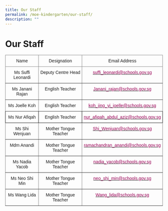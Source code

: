 ```yaml
---
title: Our Staff
permalink: /moe-kindergarten/our-staff/
description: ""
---
```

# **Our Staff**
<table style="border-collapse:collapse;border-spacing:0" class="tg"><thead><tr><th style="border-color:inherit;border-style:solid;border-width:1px;font-family:Arial, sans-serif;font-size:14px;font-weight:normal;overflow:hidden;padding:10px 5px;text-align:center;vertical-align:top;word-break:normal">Name</th><th style="border-color:inherit;border-style:solid;border-width:1px;font-family:Arial, sans-serif;font-size:14px;font-weight:normal;overflow:hidden;padding:10px 5px;text-align:center;vertical-align:top;word-break:normal">Designation</th><th style="border-color:inherit;border-style:solid;border-width:1px;font-family:Arial, sans-serif;font-size:14px;font-weight:normal;overflow:hidden;padding:10px 5px;text-align:center;vertical-align:top;word-break:normal">Email Address</th></tr></thead><tbody><tr><td style="border-color:inherit;border-style:solid;border-width:1px;font-family:Arial, sans-serif;font-size:14px;overflow:hidden;padding:10px 5px;text-align:center;vertical-align:top;word-break:normal">Ms Suffi Leonardi</td><td style="border-color:inherit;border-style:solid;border-width:1px;font-family:Arial, sans-serif;font-size:14px;overflow:hidden;padding:10px 5px;text-align:center;vertical-align:top;word-break:normal">Deputy Centre Head</td><td style="border-color:inherit;border-style:solid;border-width:1px;font-family:Arial, sans-serif;font-size:14px;overflow:hidden;padding:10px 5px;text-align:center;vertical-align:top;word-break:normal"><a href="mailto:&#x73;&#117;&#102;&#102;&#105;&#x5f;&#x6c;&#x65;&#111;&#110;&#x61;&#114;&#x64;&#x69;&#x40;&#x73;&#x63;&#104;&#111;&#111;&#x6c;&#115;&#x2e;&#103;&#x6f;&#118;&#46;&#x73;&#x67;"><span style="color:#905">suffi_leonardi@schools.gov.sg</span></a></td></tr><tr><td style="border-color:inherit;border-style:solid;border-width:1px;font-family:Arial, sans-serif;font-size:14px;overflow:hidden;padding:10px 5px;text-align:center;vertical-align:top;word-break:normal">Ms Janani Rajan</td><td style="border-color:inherit;border-style:solid;border-width:1px;font-family:Arial, sans-serif;font-size:14px;overflow:hidden;padding:10px 5px;text-align:center;vertical-align:top;word-break:normal">English Teacher</td><td style="border-color:inherit;border-style:solid;border-width:1px;font-family:Arial, sans-serif;font-size:14px;overflow:hidden;padding:10px 5px;text-align:center;vertical-align:top;word-break:normal"><a href="mailto:&#x4a;&#97;&#110;&#97;&#x6e;&#x69;&#x5f;&#x72;&#x61;&#106;&#97;&#x6e;&#64;&#x73;&#x63;&#x68;&#111;&#111;&#108;&#x73;&#46;&#103;&#111;&#x76;&#x2e;&#x73;&#x67;"><span style="color:#905">Janani_rajan@schools.gov.sg</span></a></td></tr><tr><td style="border-color:inherit;border-style:solid;border-width:1px;font-family:Arial, sans-serif;font-size:14px;overflow:hidden;padding:10px 5px;text-align:center;vertical-align:top;word-break:normal">Ms Joelle Koh</td><td style="border-color:inherit;border-style:solid;border-width:1px;font-family:Arial, sans-serif;font-size:14px;overflow:hidden;padding:10px 5px;text-align:center;vertical-align:top;word-break:normal">English Teacher</td><td style="border-color:inherit;border-style:solid;border-width:1px;font-family:Arial, sans-serif;font-size:14px;overflow:hidden;padding:10px 5px;text-align:center;vertical-align:top;word-break:normal"><a href="mailto:&#x6b;&#x6f;&#104;&#95;&#x6a;&#x69;&#x6e;&#x67;&#x5f;&#x79;&#105;&#x5f;&#106;&#111;&#101;&#x6c;&#108;&#101;&#x40;&#115;&#99;&#x68;&#x6f;&#x6f;&#108;&#115;&#x2e;&#103;&#x6f;&#x76;&#x2e;&#x73;&#x67;"><span style="color:#905">koh_jing_yi_joelle@schools.gov.sg</span></a></td></tr><tr><td style="border-color:black;border-style:solid;border-width:1px;font-family:Arial, sans-serif;font-size:14px;overflow:hidden;padding:10px 5px;text-align:center;vertical-align:top;word-break:normal">Ms Nur Afiqah</td><td style="border-color:black;border-style:solid;border-width:1px;font-family:Arial, sans-serif;font-size:14px;overflow:hidden;padding:10px 5px;text-align:center;vertical-align:top;word-break:normal">English Teacher</td><td style="border-color:black;border-style:solid;border-width:1px;color:#905;font-family:Arial, sans-serif;font-size:14px;overflow:hidden;padding:10px 5px;text-align:center;text-decoration:underline;vertical-align:top;word-break:normal">nur<a href="mailto:&#x6b;&#x6f;&#104;&#95;&#x6a;&#x69;&#x6e;&#x67;&#x5f;&#x79;&#105;&#x5f;&#106;&#111;&#101;&#x6c;&#108;&#101;&#x40;&#115;&#99;&#x68;&#x6f;&#x6f;&#108;&#115;&#x2e;&#103;&#x6f;&#x76;&#x2e;&#x73;&#x67;" target="_blank" rel="noopener noreferrer"><span style="color:#905">_afiqah_abdul_aziz@schools.gov.sg</span></a></td></tr><tr><td style="border-color:inherit;border-style:solid;border-width:1px;font-family:Arial, sans-serif;font-size:14px;overflow:hidden;padding:10px 5px;text-align:center;vertical-align:top;word-break:normal">Ms Shi Wenjuan</td><td style="border-color:inherit;border-style:solid;border-width:1px;font-family:Arial, sans-serif;font-size:14px;overflow:hidden;padding:10px 5px;text-align:center;vertical-align:top;word-break:normal">Mother Tongue Teacher</td><td style="border-color:inherit;border-style:solid;border-width:1px;font-family:Arial, sans-serif;font-size:14px;overflow:hidden;padding:10px 5px;text-align:center;vertical-align:top;word-break:normal"><a href="mailto:&#x53;&#x68;&#105;&#x5f;&#87;&#x65;&#x6e;&#106;&#x75;&#x61;&#x6e;&#x40;&#x73;&#99;&#104;&#111;&#111;&#x6c;&#x73;&#46;&#103;&#x6f;&#x76;&#x2e;&#x73;&#x67;"><span style="color:#905">Shi_Wenjuan@schools.gov.sg</span></a></td></tr><tr><td style="border-color:inherit;border-style:solid;border-width:1px;font-family:Arial, sans-serif;font-size:14px;overflow:hidden;padding:10px 5px;text-align:center;vertical-align:top;word-break:normal">Mdm Anandi</td><td style="border-color:inherit;border-style:solid;border-width:1px;font-family:Arial, sans-serif;font-size:14px;overflow:hidden;padding:10px 5px;text-align:center;vertical-align:top;word-break:normal">Mother Tongue Teacher</td><td style="border-color:inherit;border-style:solid;border-width:1px;font-family:Arial, sans-serif;font-size:14px;overflow:hidden;padding:10px 5px;text-align:center;vertical-align:top;word-break:normal"><a href="mailto:&#114;&#x61;&#109;&#97;&#x63;&#104;&#x61;&#x6e;&#x64;&#x72;&#x61;&#110;&#95;&#97;&#x6e;&#97;&#110;&#100;&#x69;&#x40;&#115;&#99;&#104;&#x6f;&#x6f;&#x6c;&#x73;&#x2e;&#103;&#111;&#x76;&#x2e;&#115;&#103;"><span style="color:#905">ramachandran_anandi@schools.gov.sg</span></a></td></tr><tr><td style="border-color:inherit;border-style:solid;border-width:1px;font-family:Arial, sans-serif;font-size:14px;overflow:hidden;padding:10px 5px;text-align:center;vertical-align:top;word-break:normal">Ms Nadia Yacob</td><td style="border-color:inherit;border-style:solid;border-width:1px;font-family:Arial, sans-serif;font-size:14px;overflow:hidden;padding:10px 5px;text-align:center;vertical-align:top;word-break:normal">Mother Tongue Teacher</td><td style="border-color:inherit;border-style:solid;border-width:1px;font-family:Arial, sans-serif;font-size:14px;overflow:hidden;padding:10px 5px;text-align:center;vertical-align:top;word-break:normal"><a href="mailto:&#x6e;&#x61;&#x64;&#x69;&#x61;&#95;&#121;&#97;&#99;&#111;&#98;&#64;&#115;&#x63;&#x68;&#x6f;&#111;&#x6c;&#115;&#x2e;&#x67;&#111;&#x76;&#x2e;&#x73;&#103;"><span style="color:#905">nadia_yacob@schools.gov.sg</span></a></td></tr><tr><td style="border-color:inherit;border-style:solid;border-width:1px;font-family:Arial, sans-serif;font-size:14px;overflow:hidden;padding:10px 5px;text-align:center;vertical-align:top;word-break:normal">Ms Neo Shi Min</td><td style="border-color:inherit;border-style:solid;border-width:1px;font-family:Arial, sans-serif;font-size:14px;overflow:hidden;padding:10px 5px;text-align:center;vertical-align:top;word-break:normal">Mother Tongue Teacher</td><td style="border-color:inherit;border-style:solid;border-width:1px;font-family:Arial, sans-serif;font-size:14px;overflow:hidden;padding:10px 5px;text-align:center;vertical-align:top;word-break:normal"><a href="mailto:&#110;&#101;&#111;&#x5f;&#115;&#104;&#x69;&#x5f;&#x6d;&#x69;&#110;&#x40;&#115;&#x63;&#x68;&#x6f;&#x6f;&#108;&#x73;&#46;&#x67;&#x6f;&#118;&#46;&#x73;&#x67;"><span style="color:#905">neo_shi_min@schools.gov.sg</span></a></td></tr><tr><td style="border-color:inherit;border-style:solid;border-width:1px;font-family:Arial, sans-serif;font-size:14px;overflow:hidden;padding:10px 5px;text-align:center;vertical-align:top;word-break:normal">Ms Wang Lida</td><td style="border-color:inherit;border-style:solid;border-width:1px;font-family:Arial, sans-serif;font-size:14px;overflow:hidden;padding:10px 5px;text-align:center;vertical-align:top;word-break:normal">Mother Tongue Teacher</td><td style="border-color:inherit;border-style:solid;border-width:1px;font-family:Arial, sans-serif;font-size:14px;overflow:hidden;padding:10px 5px;text-align:center;vertical-align:top;word-break:normal"><a href="mailto:&#x57;&#x61;&#x6e;&#x67;&#x5f;&#x6c;&#105;&#100;&#x61;&#64;&#115;&#99;&#104;&#111;&#x6f;&#108;&#115;&#46;&#103;&#x6f;&#118;&#x2e;&#115;&#x67;"><span style="color:#905">Wang_lida@schools.gov.sg</span></a></td></tr></tbody></table>
